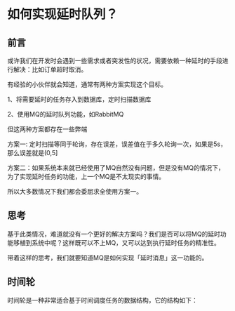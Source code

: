# 如何实现延时队列？

## 前言

或许我们在开发时会遇到一些需求或者突发性的状况，需要依赖一种延时的手段进行解决：比如订单超时取消。

有经验的小伙伴就会知道，通常有两种方案实现这个目标。

1、将需要延时的任务存入到数据库，定时扫描数据库

2、使用MQ的延时队列功能，如RabbitMQ

但这两种方案都存在一些弊端

方案一: 定时扫描等同于轮询，存在误差，误差值在于多久轮询一次，如果是5s，那么误差就是(0,5]

方案二：如果系统本来就已经使用了MQ自然没有问题，但是没有MQ的情况下，为了实现延时任务的功能，上一个MQ是不太现实的事情。

所以大多数情况下我们都会委屈求全使用方案一。

## 思考

基于此类情况，难道就没有一个更好的解决方案吗？我们是否可以将MQ的延时功能移植到系统中呢？这样既可以不上MQ，又可以达到执行延时任务的精准性。

带着这样的思考，我们就要知道MQ是如何实现「延时消息」这一功能的。

## 时间轮

时间轮是一种非常适合基于时间调度任务的数据结构，它的结构如下：